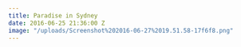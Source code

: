 ```yaml
---
title: Paradise in Sydney
date: 2016-06-25 21:36:00 Z
image: "/uploads/Screenshot%202016-06-27%2019.51.58-17f6f8.png"
---
```


